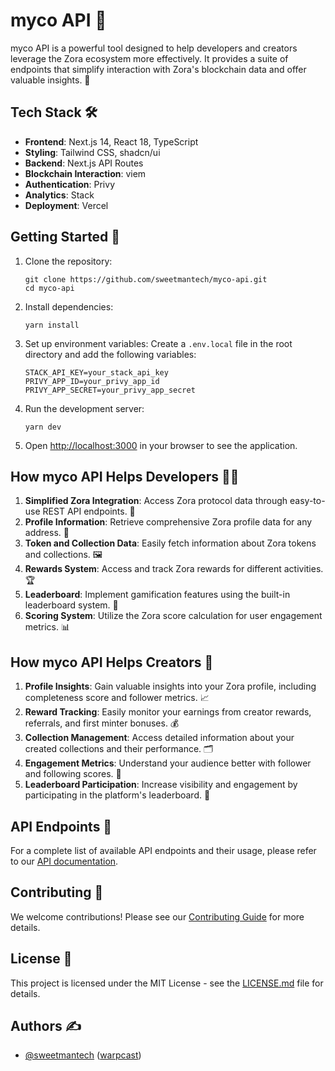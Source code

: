 # myco API 🌟

myco API is a powerful tool designed to help developers and creators leverage the Zora ecosystem more effectively. It provides a suite of endpoints that simplify interaction with Zora's blockchain data and offer valuable insights. 🚀

## Tech Stack 🛠️

- **Frontend**: Next.js 14, React 18, TypeScript
- **Styling**: Tailwind CSS, shadcn/ui
- **Backend**: Next.js API Routes
- **Blockchain Interaction**: viem
- **Authentication**: Privy
- **Analytics**: Stack
- **Deployment**: Vercel

## Getting Started 🏁

1. Clone the repository:

   ```
   git clone https://github.com/sweetmantech/myco-api.git
   cd myco-api
   ```

2. Install dependencies:

   ```
   yarn install
   ```

3. Set up environment variables:
   Create a `.env.local` file in the root directory and add the following variables:

   ```
   STACK_API_KEY=your_stack_api_key
   PRIVY_APP_ID=your_privy_app_id
   PRIVY_APP_SECRET=your_privy_app_secret
   ```

4. Run the development server:

   ```
   yarn dev
   ```

5. Open [http://localhost:3000](http://localhost:3000) in your browser to see the application.

## How myco API Helps Developers 👨‍💻

1. **Simplified Zora Integration**: Access Zora protocol data through easy-to-use REST API endpoints. 🔗
2. **Profile Information**: Retrieve comprehensive Zora profile data for any address. 👤
3. **Token and Collection Data**: Easily fetch information about Zora tokens and collections. 🖼️
4. **Rewards System**: Access and track Zora rewards for different activities. 🏆
5. **Leaderboard**: Implement gamification features using the built-in leaderboard system. 🏅
6. **Scoring System**: Utilize the Zora score calculation for user engagement metrics. 📊

## How myco API Helps Creators 🎨

1. **Profile Insights**: Gain valuable insights into your Zora profile, including completeness score and follower metrics. 📈
2. **Reward Tracking**: Easily monitor your earnings from creator rewards, referrals, and first minter bonuses. 💰
3. **Collection Management**: Access detailed information about your created collections and their performance. 🗂️
4. **Engagement Metrics**: Understand your audience better with follower and following scores. 🤝
5. **Leaderboard Participation**: Increase visibility and engagement by participating in the platform's leaderboard. 🌟

## API Endpoints 🔌

For a complete list of available API endpoints and their usage, please refer to our [API documentation](https://docs.myco-api.com).

## Contributing 🤝

We welcome contributions! Please see our [Contributing Guide](CONTRIBUTING.md) for more details.

## License 📄

This project is licensed under the MIT License - see the [LICENSE.md](LICENSE.md) file for details.

## Authors ✍️

- [@sweetmantech](https://github.com/sweetmantech) ([warpcast](https://warpcast.com/sweetman-eth))
